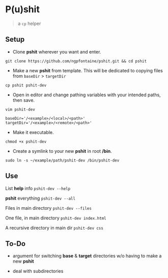 # P(u)shit

> a `cp` helper   

## Setup   

- Clone **pshit** wherever you want and enter.
```
git clone https://github.com/ngpfontaine/pshit.git && cd pshit
```   

- Make a new **pshit** from template. This will be dedicated to copying files from `baseDir` > `targetDir`
```
cp pshit pshit-dev
```   

- Open in editor and change pathing variables with your intended paths, then save.
```
vim pshit-dev   
   
baseDir='/<example>/<local>/<path>'
targetDir='/<example>/<remote>/<path>'
```   

- Make it executable.
```
chmod +x pshit-dev
```   

- Create a symlink to your new **pshit** in root **/bin**.
```
sudo ln -s ~/example/path/pshit-dev /bin/pshit-dev
```   

## Use   

List **help** info
`pshit-dev --help`   

**pshit** everything
`pshit-dev --all`   

Files in main directory
`pshit-dev --files`   

One file, in main directory
`pshit-dev index.html`   

A recursive directory in main dir
`pshit-dev css`   

## To-Do   

- argument for switching **base** & **target** directories w/o having to make a new **pshit**   

- deal with subdirectories   
